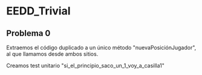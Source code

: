 # EEDD_Trivial

## Problema 0 

Extraemos el código duplicado a un único método "nuevaPosiciónJugador",
al que llamamos desde ambos sitios.



Creamos test unitario "si_el_principio_saco_un_1_voy_a_casilla1"